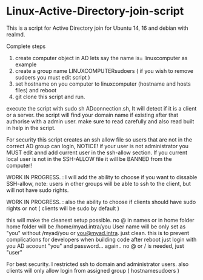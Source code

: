 # Linux-Active-Directory-join-script
This is a script for Active Directory join for Ubuntu 14, 16 and debian with realmd.

Complete steps


1. create computer object in AD lets say the name is= linuxcomputer as example
2. create a group name LINUXCOMPUTERsudoers ( if you wish to remove sudoers you must edit script )
3. set hostname on you computer to linuxcomputer (hostname and hosts files) and reboot
4. git clone this script and run.

execute the script with sudo sh ADconnection.sh, It will detect if it is a client or a server.
the script will find your domain name if existing
after that authorise with a admin user.
make sure to read carefully and also read built in help in the script.

For security this script creates an ssh allow file so users that are not in the correct AD group can login,
NOTICE! if your user is not administrator you MUST edit annd add current user in the ssh-allow section.
If you current local user is not in the SSH-ALLOW file it will be BANNED from the computer!

WORK IN PROGRESS. : I will add the ability to choose if you want to dissable SSH-allow,
note: users in other groups will be able to ssh to the client, but will not have sudo rights.

WORK IN PROGRESS. :
also the ability to choose if clients should have sudo rights or not ( clients will be sudo by default )

this will make the cleanest setup possible. no @ in names or in home folder
home folder will be /home/myad.intra/you
User name will be only set as "you" without /myad/you or you@myad.intra. just clean. this is to prevent complications for developers when building code
after reboot just login with you AD acoount "you" and password... again.. no @ or / is needed, just "user"

For best security. I restricted ssh to domain and administrator users.
also clients will only allow login from assigned group ( hostnamesudoers )

